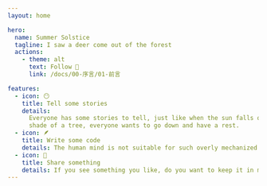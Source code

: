 ```yaml
---
layout: home

hero:
  name: Summer Solstice
  tagline: I saw a deer come out of the forest
  actions:
    - theme: alt
      text: Follow 🦌
      link: /docs/00-序言/01-前言

features:
  - icon: 😶
    title: Tell some stories
    details:
      Everyone has some stories to tell, just like when the sun falls on the
      shade of a tree, everyone wants to go down and have a rest.
  - icon: 🪶
    title: Write some code
    details: The human mind is not suitable for such overly mechanized thinking, but it also emits some interest sometimes.
  - icon: 🐝
    title: Share something
    details: If you see something you like, do you want to keep it in mind?
---
```

